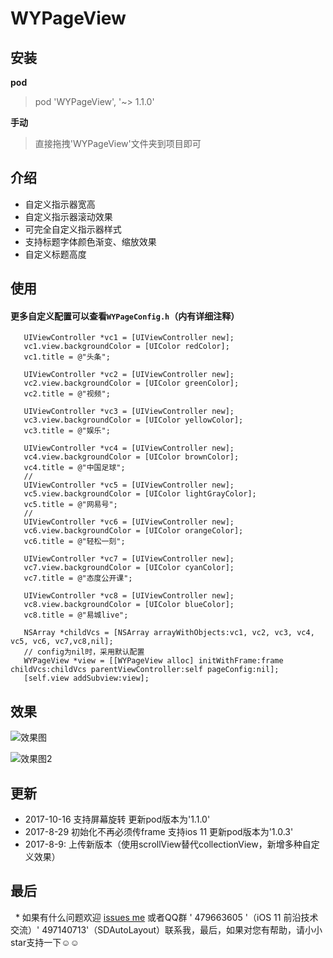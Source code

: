 # WYPageView

## 安装
**pod**
 
 > pod 'WYPageView', '~> 1.1.0'
     
**手动**

 > 直接拖拽'WYPageView'文件夹到项目即可
     
## 介绍
 * 自定义指示器宽高
 * 自定义指示器滚动效果
 * 可完全自定义指示器样式
 * 支持标题字体颜色渐变、缩放效果
 * 自定义标题高度

## 使用
#### 更多自定义配置可以查看`WYPageConfig.h`（内有详细注释）
 ```
    UIViewController *vc1 = [UIViewController new];
    vc1.view.backgroundColor = [UIColor redColor];
    vc1.title = @"头条";
    
    UIViewController *vc2 = [UIViewController new];
    vc2.view.backgroundColor = [UIColor greenColor];
    vc2.title = @"视频";
    
    UIViewController *vc3 = [UIViewController new];
    vc3.view.backgroundColor = [UIColor yellowColor];
    vc3.title = @"娱乐";
    
    UIViewController *vc4 = [UIViewController new];
    vc4.view.backgroundColor = [UIColor brownColor];
    vc4.title = @"中国足球";
    //
    UIViewController *vc5 = [UIViewController new];
    vc5.view.backgroundColor = [UIColor lightGrayColor];
    vc5.title = @"网易号";
    //
    UIViewController *vc6 = [UIViewController new];
    vc6.view.backgroundColor = [UIColor orangeColor];
    vc6.title = @"轻松一刻";
    
    UIViewController *vc7 = [UIViewController new];
    vc7.view.backgroundColor = [UIColor cyanColor];
    vc7.title = @"态度公开课";
    
    UIViewController *vc8 = [UIViewController new];
    vc8.view.backgroundColor = [UIColor blueColor];
    vc8.title = @"易城live";
    
    NSArray *childVcs = [NSArray arrayWithObjects:vc1, vc2, vc3, vc4, vc5, vc6, vc7,vc8,nil];
    // config为nil时，采用默认配置
    WYPageView *view = [[WYPageView alloc] initWithFrame:frame childVcs:childVcs parentViewController:self pageConfig:nil];
    [self.view addSubview:view];
 ```
 
 ## 效果
 
![效果图](https://github.com/lwy121810/WYPageView/blob/master/Image/效果图.gif)

![效果图2](https://github.com/lwy121810/WYPageView/blob/master/Image/iOS11-屏幕旋转.gif)

 ## 更新
  
  * 2017-10-16 支持屏幕旋转 更新pod版本为'1.1.0'
  * 2017-8-29 初始化不再必须传frame 支持ios 11 更新pod版本为'1.0.3'
  * 2017-8-9: 上传新版本（使用scrollView替代collectionView，新增多种自定义效果）
  
 ## 最后
   * 如果有什么问题欢迎 [issues me](https://github.com/lwy121810/WYPageView/issues) 或者QQ群 ' 479663605 '（iOS 11 前沿技术交流）' 497140713'（SDAutoLayout）联系我，最后，如果对您有帮助，请小小star支持一下☺️☺️
   

